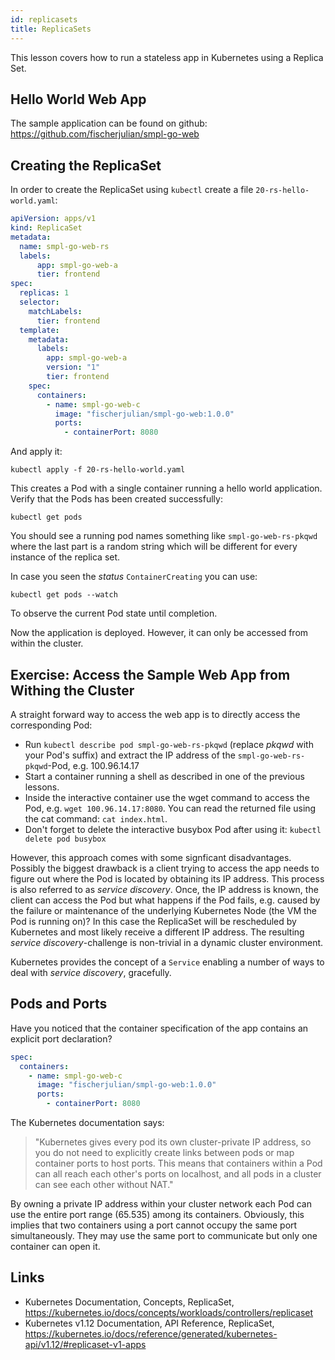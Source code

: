 ```yaml
---
id: replicasets
title: ReplicaSets
---
```


This lesson covers how to run a stateless app in Kubernetes using a Replica Set.

## Hello World Web App

The sample application can be found on github: https://github.com/fischerjulian/smpl-go-web

## Creating the ReplicaSet

In order to create the ReplicaSet using `kubectl` create a file `20-rs-hello-world.yaml`:

```yaml
apiVersion: apps/v1
kind: ReplicaSet
metadata:
  name: smpl-go-web-rs
  labels:
      app: smpl-go-web-a
      tier: frontend
spec:
  replicas: 1
  selector:
    matchLabels:
      tier: frontend
  template:
    metadata:
      labels:
        app: smpl-go-web-a
        version: "1"
        tier: frontend  
    spec:
      containers:
        - name: smpl-go-web-c
          image: "fischerjulian/smpl-go-web:1.0.0"
          ports:
            - containerPort: 8080
```

And apply it:

    kubectl apply -f 20-rs-hello-world.yaml

This creates a Pod with a single container running a hello world application.
Verify that the Pods has been created successfully:

    kubectl get pods

You should see a running pod names something like `smpl-go-web-rs-pkqwd` where the last part is a random string which will be different for every instance of the replica set.

In case you seen the *status* `ContainerCreating` you can use:

    kubectl get pods --watch 

To observe the current Pod state until completion.

Now the application is deployed. However, it can only be accessed from within the cluster.

## Exercise: Access the Sample Web App from Withing the Cluster

A straight forward way to access the web app is to directly access the corresponding Pod:

* Run `kubectl describe pod smpl-go-web-rs-pkqwd` (replace *pkqwd* with your Pod's suffix) and extract the IP address of the `smpl-go-web-rs-pkqwd`-Pod, e.g. 100.96.14.17
* Start a container running a shell as described in one of the previous lessons.
* Inside the interactive container use the wget command to access the Pod, e.g. `wget 100.96.14.17:8080`. You can read the returned file using the cat command: `cat index.html`.
* Don't forget to delete the interactive busybox Pod after using it: `kubectl delete pod busybox`

However, this approach comes with some signficant disadvantages. Possibly the biggest drawback is a client trying to access the app needs to figure out where the Pod is located by obtaining its IP address. This process is also referred to as *service discovery*. Once, the IP address is known, the client can access the Pod but what happens if the Pod fails, e.g. caused by the failure or maintenance of the underlying Kubernetes Node (the VM the Pod is running on)? In this case the ReplicaSet will be rescheduled by Kubernetes and most likely receive a different IP address. The resulting *service discovery*-challenge is non-trivial in a dynamic cluster environment.

Kubernetes provides the concept of a `Service` enabling a number of ways to deal with *service discovery*, gracefully.

## Pods and Ports

Have you noticed that the container specification of the app contains an explicit port declaration?

```yaml
spec:
  containers:
    - name: smpl-go-web-c
      image: "fischerjulian/smpl-go-web:1.0.0"
      ports:
        - containerPort: 8080
```

The Kubernetes documentation says:

> "Kubernetes gives every pod its own cluster-private IP address, so you do not need to explicitly create links between pods or map container ports to host ports. This means that containers within a Pod can all reach each other's ports on localhost, and all pods in a cluster can see each other without NAT."

By owning a private IP address within your cluster network each Pod can use the entire port range (65.535) among its containers. Obviously, this implies that two containers using a port cannot occupy the same port simultaneously. They may use the same port to communicate but only one container can open it.

## Links

* Kubernetes Documentation, Concepts, ReplicaSet, https://kubernetes.io/docs/concepts/workloads/controllers/replicaset
* Kubernetes v1.12 Documentation, API Reference, ReplicaSet, https://kubernetes.io/docs/reference/generated/kubernetes-api/v1.12/#replicaset-v1-apps

